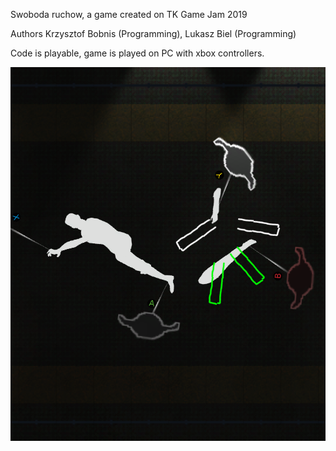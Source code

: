 Swoboda ruchow, a game created on TK Game Jam 2019

Authors
Krzysztof Bobnis (Programming),
Lukasz Biel (Programming)


Code is playable, game is played on PC with xbox controllers.


![](docs/Screenshot_4.png)







